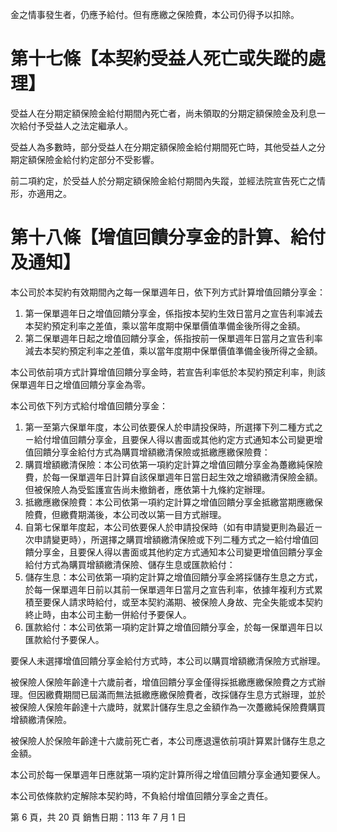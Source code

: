 金之情事發生者，仍應予給付。但有應繳之保險費，本公司仍得予以扣除。

# 第十七條【本契約受益人死亡或失蹤的處理】

受益人在分期定額保險金給付期間內死亡者，尚未領取的分期定額保險金及利息一次給付予受益人之法定繼承人。

受益人為多數時，部分受益人在分期定額保險金給付期間死亡時，其他受益人之分期定額保險金給付約定部分不受影響。

前二項約定，於受益人於分期定額保險金給付期間內失蹤，並經法院宣告死亡之情形，亦適用之。

# 第十八條【增值回饋分享金的計算、給付及通知】

本公司於本契約有效期間內之每一保單週年日，依下列方式計算增值回饋分享金：

1. 第一保單週年日之增值回饋分享金，係指按本契約生效日當月之宣告利率減去本契約預定利率之差值，乘以當年度期中保單價值準備金後所得之金額。
2. 第二保單週年日起之增值回饋分享金，係指按前一保單週年日當月之宣告利率減去本契約預定利率之差值，乘以當年度期中保單價值準備金後所得之金額。

本公司依前項方式計算增值回饋分享金時，若宣告利率低於本契約預定利率，則該保單週年日之增值回饋分享金為零。

本公司依下列方式給付增值回饋分享金：

1. 第一至第六保單年度，本公司依要保人於申請投保時，所選擇下列二種方式之ㄧ給付增值回饋分享金，且要保人得以書面或其他約定方式通知本公司變更增值回饋分享金給付方式為購買增額繳清保險或抵繳應繳保險費：
1. 購買增額繳清保險：本公司依第一項約定計算之增值回饋分享金為躉繳純保險費，於每一保單週年日計算自該保單週年日當日起生效之增額繳清保險金額。但被保險人為受監護宣告尚未撤銷者，應依第十九條約定辦理。
2. 抵繳應繳保險費：本公司依第一項約定計算之增值回饋分享金抵繳當期應繳保險費，但繳費期滿後，本公司改以第一目方式辦理。
2. 自第七保單年度起，本公司依要保人於申請投保時（如有申請變更則為最近ㄧ次申請變更時），所選擇之購買增額繳清保險或下列二種方式之一給付增值回饋分享金，且要保人得以書面或其他約定方式通知本公司變更增值回饋分享金給付方式為購買增額繳清保險、儲存生息或匯款給付：
1. 儲存生息：本公司依第一項約定計算之增值回饋分享金將採儲存生息之方式，於每一保單週年日前以其前一保單週年日當月之宣告利率，依據年複利方式累積至要保人請求時給付，或至本契約滿期、被保險人身故、完全失能或本契約終止時，由本公司主動一併給付予要保人。
2. 匯款給付：本公司依第一項約定計算之增值回饋分享金，於每一保單週年日以匯款給付予要保人。

要保人未選擇增值回饋分享金給付方式時，本公司以購買增額繳清保險方式辦理。

被保險人保險年齡達十六歲前者，增值回饋分享金僅得採抵繳應繳保險費之方式辦理。但因繳費期間已屆滿而無法抵繳應繳保險費者，改採儲存生息方式辦理，並於被保險人保險年齡達十六歲時，就累計儲存生息之金額作為一次躉繳純保險費購買增額繳清保險。

被保險人於保險年齡達十六歲前死亡者，本公司應退還依前項計算累計儲存生息之金額。

本公司於每一保單週年日應就第一項約定計算所得之增值回饋分享金通知要保人。

本公司依條款約定解除本契約時，不負給付增值回饋分享金之責任。

第 6 頁，共 20 頁 銷售日期：113 年 7 月 1 日